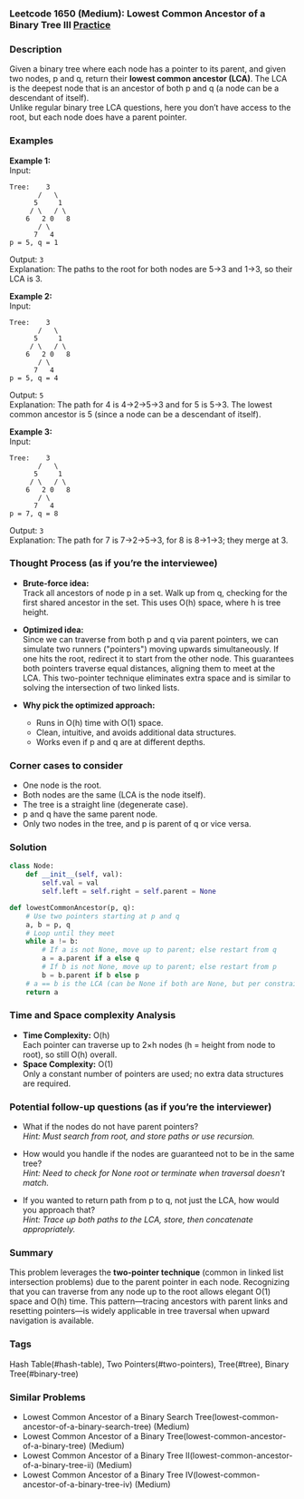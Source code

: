 ### Leetcode 1650 (Medium): Lowest Common Ancestor of a Binary Tree III [Practice](https://leetcode.com/problems/lowest-common-ancestor-of-a-binary-tree-iii)

### Description  
Given a binary tree where each node has a pointer to its parent, and given two nodes, p and q, return their **lowest common ancestor (LCA)**. The LCA is the deepest node that is an ancestor of both p and q (a node can be a descendant of itself).  
Unlike regular binary tree LCA questions, here you don’t have access to the root, but each node does have a parent pointer.

### Examples  

**Example 1:**  
Input:  
```
Tree:    3
       /   \
      5     1
     / \   / \
    6   2 0   8
       / \
      7   4
p = 5, q = 1
```
Output: `3`  
Explanation: The paths to the root for both nodes are 5→3 and 1→3, so their LCA is 3.

**Example 2:**  
Input:  
```
Tree:    3
       /   \
      5     1
     / \   / \
    6   2 0   8
       / \
      7   4
p = 5, q = 4
```
Output: `5`  
Explanation: The path for 4 is 4→2→5→3 and for 5 is 5→3. The lowest common ancestor is 5 (since a node can be a descendant of itself).

**Example 3:**  
Input:  
```
Tree:    3
       /   \
      5     1
     / \   / \
    6   2 0   8
       / \
      7   4
p = 7, q = 8
```
Output: `3`  
Explanation: The path for 7 is 7→2→5→3, for 8 is 8→1→3; they merge at 3.

### Thought Process (as if you’re the interviewee)  
- **Brute-force idea:**  
  Track all ancestors of node p in a set. Walk up from q, checking for the first shared ancestor in the set. This uses O(h) space, where h is tree height.

- **Optimized idea:**  
  Since we can traverse from both p and q via parent pointers, we can simulate two runners ("pointers") moving upwards simultaneously. If one hits the root, redirect it to start from the other node. This guarantees both pointers traverse equal distances, aligning them to meet at the LCA. This two-pointer technique eliminates extra space and is similar to solving the intersection of two linked lists.

- **Why pick the optimized approach:**  
  - Runs in O(h) time with O(1) space.
  - Clean, intuitive, and avoids additional data structures.
  - Works even if p and q are at different depths.

### Corner cases to consider  
- One node is the root.
- Both nodes are the same (LCA is the node itself).
- The tree is a straight line (degenerate case).
- p and q have the same parent node.
- Only two nodes in the tree, and p is parent of q or vice versa.

### Solution

```python
class Node:
    def __init__(self, val):
        self.val = val
        self.left = self.right = self.parent = None

def lowestCommonAncestor(p, q):
    # Use two pointers starting at p and q
    a, b = p, q
    # Loop until they meet
    while a != b:
        # If a is not None, move up to parent; else restart from q
        a = a.parent if a else q
        # If b is not None, move up to parent; else restart from p
        b = b.parent if b else p
    # a == b is the LCA (can be None if both are None, but per constraints will not happen)
    return a
```

### Time and Space complexity Analysis  

- **Time Complexity:** O(h)  
  Each pointer can traverse up to 2×h nodes (h = height from node to root), so still O(h) overall.
- **Space Complexity:** O(1)  
  Only a constant number of pointers are used; no extra data structures are required.

### Potential follow-up questions (as if you’re the interviewer)  

- What if the nodes do not have parent pointers?  
  *Hint: Must search from root, and store paths or use recursion.*

- How would you handle if the nodes are guaranteed not to be in the same tree?  
  *Hint: Need to check for None root or terminate when traversal doesn't match.*

- If you wanted to return path from p to q, not just the LCA, how would you approach that?  
  *Hint: Trace up both paths to the LCA, store, then concatenate appropriately.*

### Summary
This problem leverages the **two-pointer technique** (common in linked list intersection problems) due to the parent pointer in each node. Recognizing that you can traverse from any node up to the root allows elegant O(1) space and O(h) time. This pattern—tracing ancestors with parent links and resetting pointers—is widely applicable in tree traversal when upward navigation is available.

### Tags
Hash Table(#hash-table), Two Pointers(#two-pointers), Tree(#tree), Binary Tree(#binary-tree)

### Similar Problems
- Lowest Common Ancestor of a Binary Search Tree(lowest-common-ancestor-of-a-binary-search-tree) (Medium)
- Lowest Common Ancestor of a Binary Tree(lowest-common-ancestor-of-a-binary-tree) (Medium)
- Lowest Common Ancestor of a Binary Tree II(lowest-common-ancestor-of-a-binary-tree-ii) (Medium)
- Lowest Common Ancestor of a Binary Tree IV(lowest-common-ancestor-of-a-binary-tree-iv) (Medium)